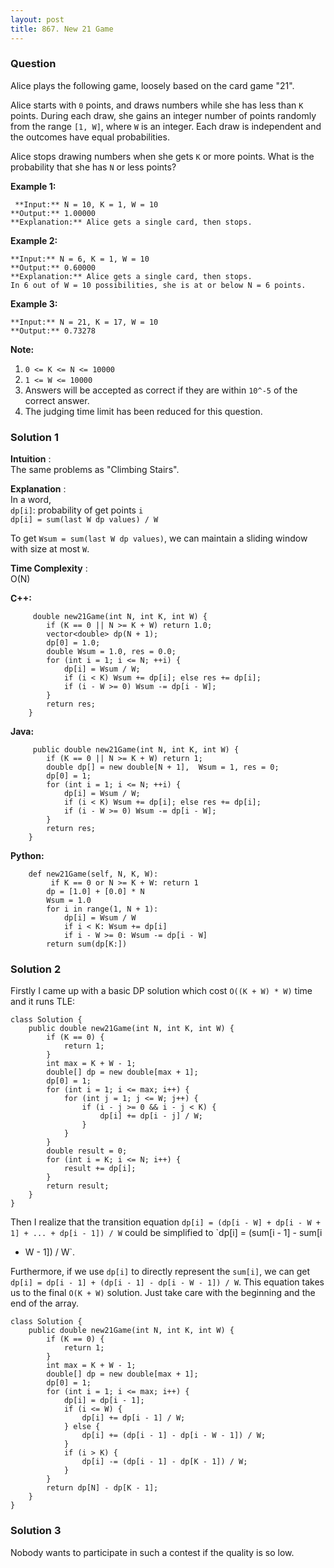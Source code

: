 ```yaml
---
layout: post
title: 867. New 21 Game
---
```

### Question
Alice plays the following game, loosely based on the card game "21".

Alice starts with `0` points, and draws numbers while she has less than `K`
points.  During each draw, she gains an integer number of points randomly from
the range `[1, W]`, where `W` is an integer.  Each draw is independent and the
outcomes have equal probabilities.

Alice stops drawing numbers when she gets `K` or more points.  What is the
probability that she has `N` or less points?

 **Example 1:**

    
    
     **Input:** N = 10, K = 1, W = 10
    **Output:** 1.00000
    **Explanation:** Alice gets a single card, then stops.
    

**Example 2:**

    
    
    **Input:** N = 6, K = 1, W = 10
    **Output:** 0.60000
    **Explanation:** Alice gets a single card, then stops.
    In 6 out of W = 10 possibilities, she is at or below N = 6 points.
    

**Example 3:**

    
    
    **Input:** N = 21, K = 17, W = 10
    **Output:** 0.73278

 **Note:**

  1. `0 <= K <= N <= 10000`
  2. `1 <= W <= 10000`
  3. Answers will be accepted as correct if they are within `10^-5` of the correct answer.
  4. The judging time limit has been reduced for this question.

### Solution 1
 **Intuition** :  
The same problems as "Climbing Stairs".

 **Explanation** :  
In a word,  
`dp[i]`: probability of get points `i`  
`dp[i] = sum(last W dp values) / W`

To get `Wsum = sum(last W dp values)`, we can maintain a sliding window with
size at most `W`.

 **Time Complexity** :  
O(N)

 **C++:**

    
    
         double new21Game(int N, int K, int W) {
            if (K == 0 || N >= K + W) return 1.0;
            vector<double> dp(N + 1);
            dp[0] = 1.0;
            double Wsum = 1.0, res = 0.0;
            for (int i = 1; i <= N; ++i) {
                dp[i] = Wsum / W;
                if (i < K) Wsum += dp[i]; else res += dp[i];
                if (i - W >= 0) Wsum -= dp[i - W];
            }
            return res;
        }
    

**Java:**

    
    
         public double new21Game(int N, int K, int W) {
            if (K == 0 || N >= K + W) return 1;
            double dp[] = new double[N + 1],  Wsum = 1, res = 0;
            dp[0] = 1;
            for (int i = 1; i <= N; ++i) {
                dp[i] = Wsum / W;
                if (i < K) Wsum += dp[i]; else res += dp[i];
                if (i - W >= 0) Wsum -= dp[i - W];
            }
            return res;
        }
    

**Python:**

    
    
        def new21Game(self, N, K, W):
             if K == 0 or N >= K + W: return 1
            dp = [1.0] + [0.0] * N
            Wsum = 1.0
            for i in range(1, N + 1):
                dp[i] = Wsum / W
                if i < K: Wsum += dp[i]
                if i - W >= 0: Wsum -= dp[i - W]
            return sum(dp[K:])
    


### Solution 2
Firstly I came up with a basic DP solution which cost `O((K + W) * W)` time
and it runs TLE:

    
    
    class Solution {
        public double new21Game(int N, int K, int W) {
            if (K == 0) {
                return 1;
            }
            int max = K + W - 1;
            double[] dp = new double[max + 1];
            dp[0] = 1;
            for (int i = 1; i <= max; i++) {
                for (int j = 1; j <= W; j++) {
                    if (i - j >= 0 && i - j < K) {
                        dp[i] += dp[i - j] / W;
                    }
                }
            }
            double result = 0;
            for (int i = K; i <= N; i++) {
                result += dp[i];
            }
            return result;
        }
    }
    

Then I realize that the transition equation `dp[i] = (dp[i - W] + dp[i - W +
1] + ... + dp[i - 1]) / W` could be simplified to `dp[i] = (sum[i - 1] - sum[i
- W - 1]) / W`.

Furthermore, if we use `dp[i]` to directly represent the `sum[i]`, we can get
`dp[i] = dp[i - 1] + (dp[i - 1] - dp[i - W - 1]) / W`. This equation takes us
to the final `O(K + W)` solution. Just take care with the beginning and the
end of the array.

    
    
    class Solution {
        public double new21Game(int N, int K, int W) {
            if (K == 0) {
                return 1;
            }
            int max = K + W - 1;
            double[] dp = new double[max + 1];
            dp[0] = 1;
            for (int i = 1; i <= max; i++) {
                dp[i] = dp[i - 1];
                if (i <= W) {
                    dp[i] += dp[i - 1] / W;
                } else {
                    dp[i] += (dp[i - 1] - dp[i - W - 1]) / W;
                }
                if (i > K) {
                    dp[i] -= (dp[i - 1] - dp[K - 1]) / W;
                }
            }
            return dp[N] - dp[K - 1];
        }
    }
    


### Solution 3
Nobody wants to participate in such a contest if the quality is so low.



